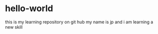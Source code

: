 # hello-world
this is my learning repository on git hub
my name is jp and i am learning a new skill
